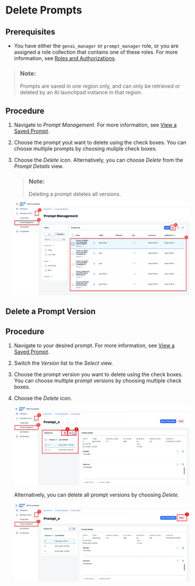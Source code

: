 <!-- loioee440554f4b543dda957b0f844a06723 -->

# Delete Prompts



<a name="loioee440554f4b543dda957b0f844a06723__prereq_yxf_gyb_rzb"/>

## Prerequisites

-   You have either the `genai_manager` or `prompt_manager` role, or you are assigned a role collection that contains one of these roles. For more information, see [Roles and Authorizations](roles-and-authorizations-4ef8499.md).


> ### Note:  
> Prompts are saved in one region only, and can only be retrieved or deleted by an AI launchpad instance in that region.



## Procedure

1.  Navigate to *Prompt Management*. For more information, see [View a Saved Prompt](view-a-saved-prompt-d07a272.md).

2.  Choose the prompt yout want to delete using the check boxes. You can choose multiple prompts by choosing muliple check boxes.

3.  Choose the *Delete* icon. Alternatively, you can choose *Delete* from the *Prompt Details* view.

    > ### Note:  
    > Deleting a prompt deletes all versions.

    ![](images/delete1prompt_6f3beb2.png)


<a name="loio734d9ed5aac546c8a23c8a95f29853f0"/>

<!-- loio734d9ed5aac546c8a23c8a95f29853f0 -->

## Delete a Prompt Version



<a name="loio734d9ed5aac546c8a23c8a95f29853f0__steps_tfy_jcv_jzb"/>

## Procedure

1.  Navigate to your desired prompt. For more information, see [View a Saved Prompt](view-a-saved-prompt-d07a272.md).

2.  Switch the *Version* list to the *Select* view.

3.  Choose the prompt version you want to delete using the check boxes. You can choose multiple prompt versions by choosing multiple check boxes.

4.  Choose the *Delete* icon.

    ![](images/delete_saved_prompt_editor_37716dc.png)

    Alternatively, you can delete all prompt versions by choosing *Delete*.

    ![](images/delete_2nd_option_c5cb58e.png)


